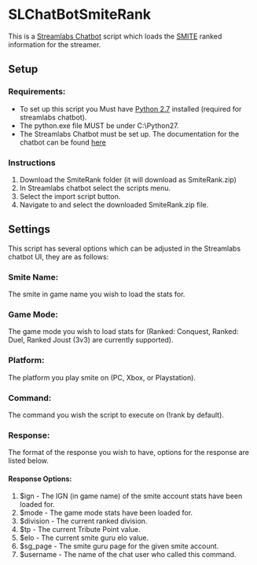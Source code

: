 # SLChatBotSmiteRank

   This is a [Streamlabs Chatbot](https://streamlabs.com/chatbot) script which loads the [SMITE](https://streamlabs.com/chatbot) ranked information for the streamer.

## Setup
### Requirements:
   - To set up this script you Must have [Python 2.7](https://www.python.org/download/releases/2.7/) installed (required for     streamlabs chatbot).
   - The python.exe file MUST be under C:\Python27.
   - The Streamlabs Chatbot must be set up. The documentation for the chatbot can be found [here](https://cdn.streamlabs.com/chatbot/Documentation.pdf)
### Instructions
   1) Download the SmiteRank folder (it will download as SmiteRank.zip)
   2) In Streamlabs chatbot select the scripts menu.
   3) Select the import script button.
   4) Navigate to and select the downloaded SmiteRank.zip file.
 
## Settings

  This script has several options which can be adjusted in the Streamlabs chatbot UI, they are as follows:
### Smite Name:

  The smite in game name you wish to load the stats for.
### Game Mode:

 The game mode you wish to load stats for (Ranked: Conquest, Ranked: Duel, Ranked Joust (3v3) are currently supported).
### Platform:

 The platform you play smite on (PC, Xbox, or Playstation).
### Command:

 The command you wish the script to execute on (!rank by default).
### Response:

 The format of the response you wish to have, options for the response are listed below.
#### Response Options:
   1) $ign - The IGN (in game name) of the smite account stats have been loaded for.
   2) $mode - The game mode stats have been loaded for.
   3) $division - The current ranked division.
   4) $tp - The current Tribute Point value.
   5) $elo - The current smite guru elo value.
   6) $sg_page - The smite guru page for the given smite account.
   7) $username - The name of the chat user who called this command.
       
